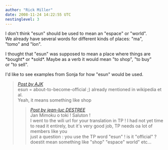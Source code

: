 ```yaml
---
author: "Rick Miller"
date: 2008-11-24 14:22:55 UTC
nestinglevel: 3
---
```

I don't think "esun" should be used to mean an "espace" or "world".  
We already have several words for different kinds of places: "ma",  
"tomo" and "lon".  
  
I thought that "esun" was supposed to mean a place where things are  
\*bought\* or \*sold\*. Maybe as a verb it would mean "to shop", "to buy"  
or "to sell".  
  
I'd like to see examples from Sonja for how "esun" would be used.  

> [_Post by AJK_](/MvD9Yi7r/world-of-goo-translation#post3)  
> esun = about-to-become-official ;) already mentioned in wikipedia et al.  
> Yeah, it means something like shop  
> 
> > [_Post by jean-luc DESTREE_](/MvD9Yi7r/world-of-goo-translation#post2)  
> > Jan Mimoku o toki ! Saluton !  
> > I went to the wili url for your translation in TP ! I had not yet time to read it entirely, but it's very good job, TP needs oa lot of members like you  
> > just a question : you use the TP word "esun" ! is it "official" ? doestit mean something like "shop" "espace" world" etc...  
> > 
> 
>